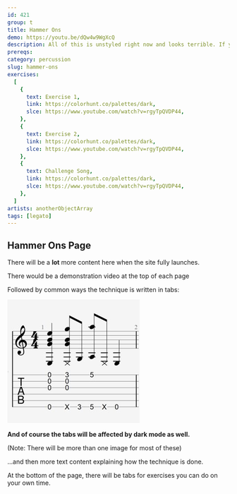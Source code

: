 ```yaml
---
id: 421
group: t
title: Hammer Ons
demo: https://youtu.be/dQw4w9WgXcQ
description: All of this is unstyled right now and looks terrible. If you're viewing this page from a mobile device then it'll look even worse.
prereqs:
category: percussion
slug: hammer-ons
exercises:
  [
    {
      text: Exercise 1,
      link: https://colorhunt.co/palettes/dark,
      slce: https://www.youtube.com/watch?v=rgyTpQVDP44,
    },
    {
      text: Exercise 2,
      link: https://colorhunt.co/palettes/dark,
      slce: https://www.youtube.com/watch?v=rgyTpQVDP44,
    },
    {
      text: Challenge Song,
      link: https://colorhunt.co/palettes/dark,
      slce: https://www.youtube.com/watch?v=rgyTpQVDP44,
    },
  ]
artists: anotherObjectArray
tags: [legato]
---
```


## Hammer Ons Page

There will be a **lot** more content here when the site fully launches.

There would be a demonstration video at the top of each page

Followed by common ways the technique is written in tabs:

<div class="tabImg">
  <img src="images/exampletab.jpg" />
</div>

**And of course the tabs will be affected by dark mode as well.**

(Note: There will be more than one image for most of these)

...and then more text content explaining how the technique is done.

At the bottom of the page, there will be tabs for exercises you can do on your own time.
